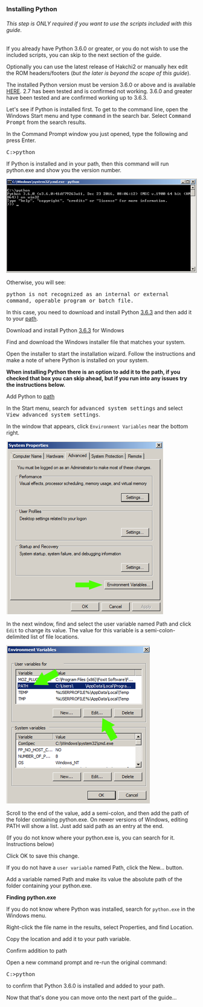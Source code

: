 ### **Installing Python**

###### *This step is ONLY required if you want to use the scripts included with this guide.* ###### 

If you already have Python 3.6.0 or greater, or you do not wish to use the included scripts, you can skip to the next section of the guide.

Optionally you can use the latest release of Hakchi2 or manually hex edit the ROM headers/footers (*but the later is beyond the scope of this guide*). 

The installed Python version must be version 3.6.0 or above and is available [HERE](https://www.python.org/downloads/release/python-363/). 
2.7 has been tested and is confirmed not working. 3.6.0 and greater have been tested and are confirmed working up to 3.6.3.

Let's see if Python is installed first.
To get to the command line, open the Windows Start menu and type <kbd>command</kbd> in the search bar. Select <kbd>Command Prompt</kbd> from the search results.

In the Command Prompt window you just opened, type the following and press Enter.

<kbd>C:\>python</kbd>

If Python is installed and in your path, then this command will run python.exe and show you the version number.

![alt txt](https://github.com/DNA64/SuperHakchi/blob/master/hakchi2_python_03.png "Example 3")

Otherwise, you will see:

<kbd>python is not recognized as an internal or external command, operable program or batch file.</kbd>

In this case, you need to download and install Python [3.6.3](https://www.python.org/downloads/release/python-363/) and then add it to your [path](https://edu.google.com/openonline/course-builder/docs/1.10/set-up-course-builder/check-for-python.html#add-to-path).

Download and install Python [3.6.3](https://www.python.org/downloads/release/python-363/) for Windows

Find and download the Windows installer file that matches your system.

Open the installer to start the installation wizard.
Follow the instructions and make a note of where Python is installed on your system.

**When installing Python there is an option to add it to the path, if you checked that box you can skip ahead, but if you run into any issues try the instructions below.**

Add Python to [path](https://edu.google.com/openonline/course-builder/docs/1.10/set-up-course-builder/check-for-python.html#add-to-path)

In the Start menu, search for <kbd>advanced system settings</kbd> and select <kbd>View advanced system settings</kbd>.

In the window that appears, click `Environment Variables` near the bottom right.

![alt txt](https://github.com/DNA64/SuperHakchi/blob/master/hakchi2_python_01.png "Example 1")

In the next window, find and select the user variable named Path and click `Edit` to change its value. The value for this variable is a semi-colon-delimited list of file locations.

![alt txt](https://github.com/DNA64/SuperHakchi/blob/master/hakchi2_python_02.png "Example 2")

Scroll to the end of the value, add a semi-colon, and then add the path of the folder containing python.exe. On newer versions of Windows, editing PATH will show a list. Just add said path as an entry at the end.

(If you do not know where your python.exe is, you can search for it. Instructions below)

Click OK to save this change.

If you do not have a `user variable` named Path, click the New… button.

Add a variable named Path and make its value the absolute path of the folder containing your python.exe.

**Finding python.exe**

If you do not know where Python was installed, search for `python.exe` in the Windows menu.

Right-click the file name in the results, select Properties, and find Location.

Copy the location and add it to your path variable.

Confirm addition to path

Open a new command prompt and re-run the original command:

<kbd>C:>python</kbd>

to confirm that Python 3.6.0 is installed and added to your path.

Now that that's done you can move onto the next part of the guide...
